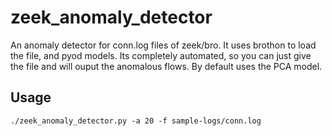# zeek_anomaly_detector

An anomaly detector for conn.log files of zeek/bro. It uses brothon to load the file, and pyod models. Its completely automated, so you can just give the file and will ouput the anomalous flows. By default uses the PCA model.


## Usage
```
./zeek_anomaly_detector.py -a 20 -f sample-logs/conn.log
```
